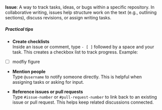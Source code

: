 **Issue**: A way to track tasks, ideas, or bugs within a specific repository. In collaborative writing, issues help structure work on the text (e.g., outlining sections), discuss revisions, or assign writing tasks.

##### Practical tips

- **Create checklists**  
  Inside an issue or comment, type `- [ ]` followed by a space and your task. This creates a checkbox list to track progress. Example: 
- [ ] modfiy figure

- **Mention people**  
Type `@username` to notify someone directly. This is helpful when assigning tasks or asking for input.

- **Reference issues or pull requests**  
Type `#issue-number` or `#pull-request-number` to link back to an existing issue or pull request. This helps keep related discussions connected.


